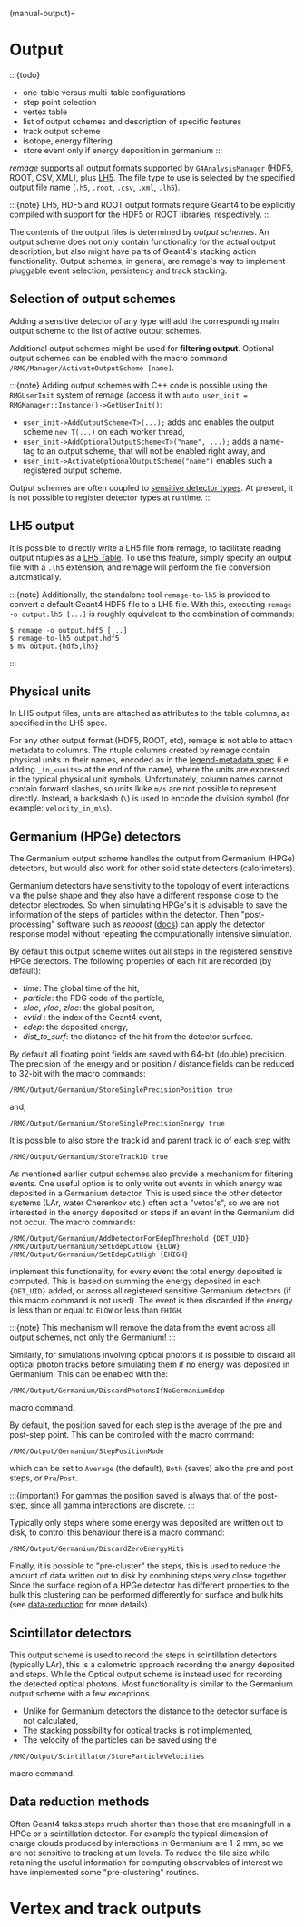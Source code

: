 (manual-output)=

# Output

:::{todo}

- one-table versus multi-table configurations
- step point selection
- vertex table
- list of output schemes and description of specific features
- track output scheme
- isotope, energy filtering
- store event only if energy deposition in germanium
  :::

_remage_ supports all output formats supported by
[`G4AnalysisManager`](https://geant4-userdoc.web.cern.ch/UsersGuides/ForApplicationDeveloper/html/Analysis/managers.html)
(HDF5, ROOT, CSV, XML), plus
[LH5](https://legend-exp.github.io/legend-data-format-specs/dev/hdf5). The file
type to use is selected by the specified output file name (`.h5`, `.root`,
`.csv`, `.xml`, `.lh5`).

:::{note}
LH5, HDF5 and ROOT output formats require Geant4 to be explicitly compiled with
support for the HDF5 or ROOT libraries, respectively.
:::

The contents of the output files is determined by _output schemes_. An output
scheme does not only contain functionality for the actual output description,
but also might have parts of Geant4's stacking action functionality. Output
schemes, in general, are remage's way to implement pluggable event selection,
persistency and track stacking.

## Selection of output schemes

Adding a sensitive detector of any type will add the corresponding main output
scheme to the list of active output schemes.

Additional output schemes might be used for **filtering output**. Optional
output schemes can be enabled with the macro command
`/RMG/Manager/ActivateOutputScheme [name]`.

:::{note}
Adding output schemes with C++ code is possible using the `RMGUserInit` system
of remage (access it with
`auto user_init = RMGManager::Instance()->GetUserInit()`:

- `user_init->AddOutputScheme<T>(...);` adds and enables the output scheme
  `new T(...)` on each worker thread,
- `user_init->AddOptionalOutputScheme<T>("name", ...);` adds a name-tag to an
  output scheme, that will not be enabled right away, and
- `user_init->ActivateOptionalOutputScheme("name")` enables such a registered
  output scheme.

Output schemes are often coupled to
[sensitive detector types](project:./geometry.md#registering-sensitive-detectors).
At present, it is not possible to register detector types at runtime.
:::

## LH5 output

It is possible to directly write a LH5 file from remage, to facilitate reading
output ntuples as a
[LH5 Table](https://legend-exp.github.io/legend-data-format-specs/dev/hdf5/#Table).
To use this feature, simply specify an output file with a `.lh5` extension, and
remage will perform the file conversion automatically.

:::{note}
Additionally, the standalone tool `remage-to-lh5` is provided to convert a
default Geant4 HDF5 file to a LH5 file. With this, executing
`remage -o output.lh5 [...]` is roughly equivalent to the combination of
commands:

```console
$ remage -o output.hdf5 [...]
$ remage-to-lh5 output.hdf5
$ mv output.{hdf5,lh5}
```

:::

## Physical units

In LH5 output files, units are attached as attributes to the table columns, as
specified in the LH5 spec.

For any other output format (HDF5, ROOT, etc), remage is not able to attach
metadata to columns. The ntuple columns created by remage contain physical
units in their names, encoded as in the [legend-metadata
spec](https://legend-exp.github.io/legend-data-format-specs/dev/metadata/#Physical-units)
(i.e. adding `_in_<units>` at the end of the name), where the units are
expressed in the typical physical unit symbols. Unfortunately, column names
cannot contain forward slashes, so units lkike `m/s` are not possible to
represent directly. Instead, a backslash (`\`) is used to encode the division
symbol (for example: `velocity_in_m\s`).

## Germanium (HPGe) detectors

The Germanium output scheme handles the output from Germanium (HPGe) detectors, but would
also work for other solid state detectors (calorimeters).

Germanium detectors have sensitivity to the topology of event interactions via the pulse
shape and they also have a different response close to the detector electrodes. So
when simulating HPGe's it is advisable to save the information of the steps of
particles within the detector. Then "post-processing" software such as _reboost_
([docs](https://reboost.readthedocs.io/en/stable/)) can apply the detector response
model without repeating the computationally intensive simulation.

By default this output scheme writes out all steps in the registered sensitive
HPGe detectors. The following properties of each hit are recorded (by default):

- _time_: The global time of the hit,
- _particle_: the PDG code of the particle,
- _xloc_, _yloc_, _zloc_: the global position,
- _evtid_ : the index of the Geant4 event,
- _edep_: the deposited energy,
- _dist_to_surf_: the distance of the hit from the detector surface.

By default all floating point fields are saved with 64-bit (double) precision.
The precision of the energy and or position / distance fields can be reduced
to 32-bit with the macro commands:

`/RMG/Output/Germanium/StoreSinglePrecisionPosition true`

and,

`/RMG/Output/Germanium/StoreSinglePrecisionEnergy true`

It is possible to also store the track id and parent track id of each step with:

`/RMG/Output/Germanium/StoreTrackID true`

As mentioned earlier output schemes also provide a mechanism for filtering
events. One useful option is to only write out events in which energy
was deposited in a Germanium detector. This is used since the
other detector systems (LAr, water Cherenkov etc.) often act a "vetos's",
so we are not interested in the energy deposited or steps if an event in the
Germanium did not occur.
The macro commands:

`/RMG/Output/Germanium/AddDetectorForEdepThreshold {DET_UID}`
`/RMG/Output/Germanium/SetEdepCutLow {ELOW}`
`/RMG/Output/Germanium/SetEdepCutHigh {EHIGH}`

implement this functionality, for every event the total energy deposited is
computed. This is based on summing the energy deposited in each `{DET_UID}` added,
or across all registered sensitive Germanium detectors (if this macro command is not used).
The event is then discarded if the energy is less than or equal to `ELOW` or less than `EHIGH`.

:::{note}
This mechanism will remove the data from the event across all output schemes, not only the Germanium!
:::

Similarly, for simulations involving optical photons it is possible to discard all optical 
photon tracks before simulating them if no energy was deposited in Germanium. This can be enabled
with the:

`/RMG/Output/Germanium/DiscardPhotonsIfNoGermaniumEdep`

macro command.

By default, the position saved for each step is the average of the pre and post-step point. This can
be controlled with the macro command:

`/RMG/Output/Germanium/StepPositionMode`

which can be set to `Average` (the default), `Both` (saves) also the pre and post steps, or `Pre`/`Post`.

:::{important}
For gammas the position saved is always that of the post-step, since all gamma interactions are discrete.
:::

Typically only steps where some energy was deposited are written out to disk, to control
this behaviour there is a macro command:

`/RMG/Output/Germanium/DiscardZeroEnergyHits`

Finally, it is possible to "pre-cluster" the steps, this is used to reduce the
amount of data written out to disk by combining steps very close together.
Since the surface region of a HPGe detector has different properties to the bulk
this clustering can be performed differently for surface and bulk hits
(see [data-reduction](#data-reduction-methods) for more details).

## Scintillator detectors

This output scheme is used to record the steps in scintillation detectors (typically LAr),
this is a calometric approach recording the energy deposited and steps. While the Optical 
output scheme is instead used for recording the detected optical photons.
Most functionality is similar to the Germanium output scheme with a few exceptions.

- Unlike for Germanium detectors the distance to the detector surface is not calculated,
- The stacking possibility for optical tracks is not implemented,
- The velocity of the particles can be saved using the

`/RMG/Output/Scintillator/StoreParticleVelocities` 

macro command.

## Data reduction methods

Often Geant4 takes steps much shorter than those that are meaningfull in a HPGe or a 
scintillation detector. For example the typical dimension of charge clouds
produced by interactions in Germanium are 1-2 mm, so we are not sensitive to tracking at um levels.
To reduce the file size while retaining the useful information for computing observables of interest 
we have implemented some "pre-clustering" routines.

# Vertex and track outputs